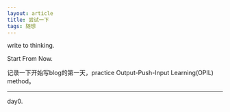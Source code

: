 ```yaml
---
layout: article
title: 尝试一下
tags: 随想 
---
```


write to thinking.

<!--more-->

Start From Now.

记录一下开始写blog的第一天，practice Output-Push-Input Learning(OPIL) method。

---

day0.
